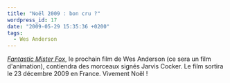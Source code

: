 ```yaml
---
title: "Noël 2009 : bon cru ?"
wordpress_id: 17
date: "2009-05-29 15:35:36 +0200"
tags:
  - Wes Anderson
---
```


[_Fantastic Mister Fox_][1], le prochain film de Wes Anderson (ce sera un film
d'animation), contiendra des morceaux signés Jarvis Cocker. Le film sortira le
23 décembre 2009 en France. Vivement Noël !

[1]: https://www.themoviedb.org/movie/10315-fantastic-mr-fox
